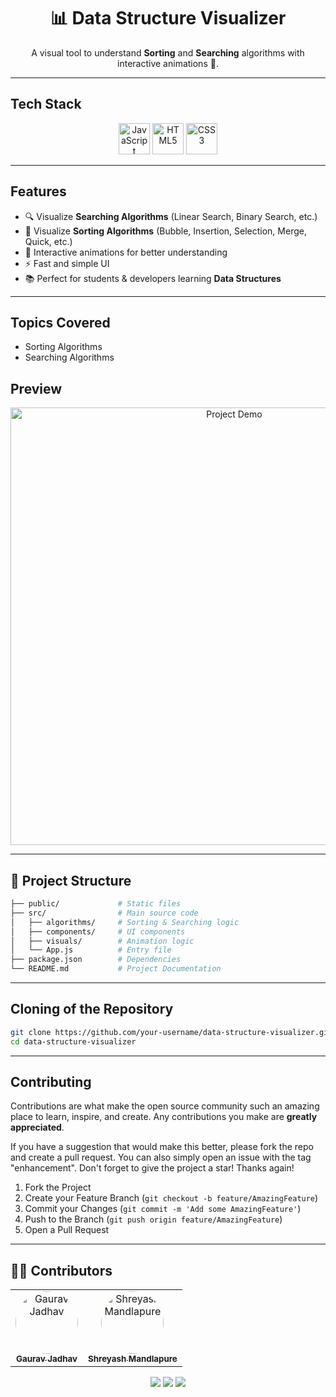 <h1 align="center">📊 Data Structure Visualizer</h1>  

<p align="center">
A visual tool to understand <b>Sorting</b> and <b>Searching</b> algorithms with interactive animations 🚀.  
</p>  

---

##  Tech Stack  
<p align="center">
  <img src="https://cdn.jsdelivr.net/gh/devicons/devicon/icons/javascript/javascript-original.svg" alt="JavaScript" width="50" height="50"/>
  <img src="https://cdn.jsdelivr.net/gh/devicons/devicon/icons/html5/html5-original.svg" alt="HTML5" width="50" height="50"/>
  <img src="https://cdn.jsdelivr.net/gh/devicons/devicon/icons/css3/css3-original.svg" alt="CSS3" width="50" height="50"/>
</p>  

---

##  Features
- 🔍 Visualize **Searching Algorithms** (Linear Search, Binary Search, etc.)
- 🔄 Visualize **Sorting Algorithms** (Bubble, Insertion, Selection, Merge, Quick, etc.)
- 🎨 Interactive animations for better understanding
- ⚡ Fast and simple UI
- 📚 Perfect for students & developers learning **Data Structures**

---

## Topics Covered
- Sorting Algorithms
- Searching Algorithms

##  Preview  

<p align="center">
  <img src="assets/output-demo.png" alt="Project Demo" width="700px"/>
</p>  

---

## 📂 Project Structure  

```bash
├── public/             # Static files  
├── src/                # Main source code  
│   ├── algorithms/     # Sorting & Searching logic  
│   ├── components/     # UI components  
│   ├── visuals/        # Animation logic  
│   └── App.js          # Entry file  
├── package.json        # Dependencies  
└── README.md           # Project Documentation
```
---

## Cloning of the Repository
```bash
git clone https://github.com/your-username/data-structure-visualizer.git
cd data-structure-visualizer
```

---

<!-- CONTRIBUTING -->
## Contributing

Contributions are what make the open source community such an amazing place to learn, inspire, and create. Any contributions you make are **greatly appreciated**.

If you have a suggestion that would make this better, please fork the repo and create a pull request. You can also simply open an issue with the tag "enhancement".
Don't forget to give the project a star! Thanks again!

1. Fork the Project
2. Create your Feature Branch (`git checkout -b feature/AmazingFeature`)
3. Commit your Changes (`git commit -m 'Add some AmazingFeature'`)
4. Push to the Branch (`git push origin feature/AmazingFeature`)
5. Open a Pull Request

---
## 👨‍💻 Contributors  

<div align="center">
  <table>
    <tr>
      <td align="center">
        <a href="https://github.com/JGaurav26">
          <img src="https://avatars.githubusercontent.com/JGaurav26" width="100px" style="border-radius: 50%;" alt="Gaurav Jadhav"/><br />
          <sub><b>Gaurav Jadhav</b></sub>
        </a>
      </td>
      <td align="center">
        <a href="https://github.com/MShreyash09">
          <img src="https://avatars.githubusercontent.com/MShreyash09" width="100px" style="border-radius: 50%;" alt="Shreyash Mandlapure"/><br />
          <sub><b>Shreyash Mandlapure</b></sub>
        </a>
      </td>
      </tr>
  </table>
</div>




<p align="center">
  <img src="https://img.shields.io/badge/⭐-Star_this_repo-yellow?style=for-the-badge">
  <img src="https://img.shields.io/badge/🔔-Watch_this_repo-blue?style=for-the-badge">
  <img src="https://img.shields.io/badge/🍴-Fork_this_repo-green?style=for-the-badge">
</p>  
